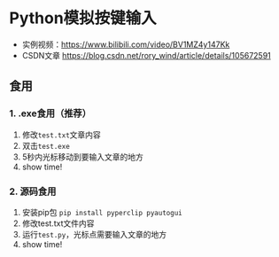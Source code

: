 # Python模拟按键输入
* 实例视频：https://www.bilibili.com/video/BV1MZ4y147Kk
* CSDN文章 https://blog.csdn.net/rory_wind/article/details/105672591

## 食用
### 1. .exe食用（推荐）
1. 修改``test.txt``文章内容
2. 双击``test.exe``
3. 5秒内光标移动到要输入文章的地方
4. show time!

### 2. 源码食用
1. 安装pip包 ``pip install pyperclip pyautogui``
2. 修改test.txt文件内容
3. 运行``test.py``，光标点需要输入文章的地方
4. show time!

